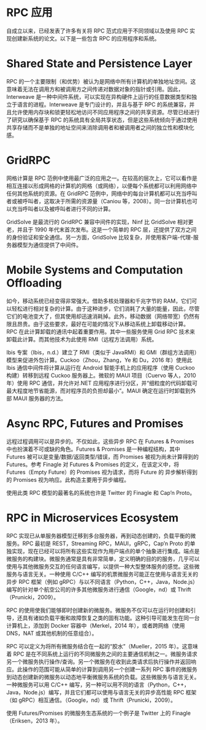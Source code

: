 # RPC 应用

自成立以来，已经发表了许多有关将 RPC 范式应用于不同领域以及使用 RPC 实现创建新系统的论文。以下是一些包含 RPC 的应用程序和系统。

# Shared State and Persistence Layer

RPC 的一个主要限制（和优势）被认为是网络中所有计算机的单独地址空间。这意味着无法在调用方和被调用方之间传递对数据对象的指针或引用。因此，Interweave 是一种中间件系统，可以实现在异构硬件上运行的任意数据类型和独立于语言的进程。Interweave 是专门设计的，并且与基于 RPC 的系统兼容，并且允许使用内存块和锁更轻松地访问不同应用程序之间的共享资源。尽管已经进行了研究以确保基于 RPC 的系统具有全局共享状态，但是这些系统倾向于通过使用共享存储而不是单独的地址空间来消除调用者和被调用者之间的独立性和模块化感。

# GridRPC

网格计算是 RPC 范例中使用最广泛的应用之一。在较高的层次上，它可以看作是相互连接以形成网格的计算机的网格（或网络），以便每个系统都可以利用网络中任何其他系统的资源。在 GridRPC 范例中，网络中的每台计算机都可以充当呼叫者或被呼叫者，这取决于所需的资源量（Caniou 等，2008）。同一台计算机也可以充当呼叫者以及被呼叫者进行不同的计算。

GridSolve 是最流行的 GridRPC 兼容中间件的实现，Ninf 比 GridSolve 相对更老，并且于 1990 年代末首次发布。这是一个简单的 RPC 层，还提供了双方之间的身份验证和安全通信。另一方面，GridSolve 比较复杂，并使用客户端-代理-服务器模型为通信提供了中间件。

# Mobile Systems and Computation Offloading

如今，移动系统已经变得非常强大。借助多核处理器和千兆字节的 RAM，它们可以轻松进行相对复杂的计算。由于这种进步，它们消耗了大量的能量，因此，尽管它们的电池变大了，但其使用却迅速消耗掉。此外，移动数据（网络带宽）仍然有限且昂贵。由于这些要求，最好在可能的情况下从移动系统上卸载移动计算。RPC 在此计算卸载的通讯中起着重要作用。其中一些服务使用 Grid RPC 技术来卸载此计算。而其他技术为此使用 RMI（远程方法调用）系统。

Ibis 专案（Ibis，n.d.）建立了 RMI（类似于 JavaRMI）和 GMI（群组方法调用）模型来促进外包计算。Cuckoo（Zhou，Zhang，Ye 和 Du，2016 年）使用此 Ibis 通信中间件将计算从运行在 Android 智能手机上的应用程序（使用 Cuckoo 构建）转移到远程 Cuckoo 服务器上。微软的 MAUI 项目（Cuervo 等人，2010 年）使用 RPC 通信，并允许对.NET 应用程序进行分区，并“细粒度的代码卸载可最大程度地节省能源，而对程序员的负担却最小”。MAUI 确定在运行时卸载到外部 MAUI 服务器的方法。

# Async RPC, Futures and Promises

远程过程调用可以是异步的。不仅如此，这些异步 RPC 在 Futures & Promises 中也扮演着不可或缺的角色。Futures & Promises 是一种编程结构，其中 Futures 被可以是变量/数据/返回类型/错误，而 Promises 被视为尚未计算得到的 Futures。参考 Finagle 对 Futures & Promises 的定义，在该定义中，将 Futures（Empty Future）的 Promises 视为请求，而将 Future 的 异步解析得到的 Promises 视为响应。此构造主要用于异步编程。

使用此类 RPC 模型的最著名的系统也许是 Twitter 的 Finagle 和 Cap’n Proto。

# RPC in Microservices Ecosystem

RPC 实现已从单服务器模型迁移到多台服务器，再到动态创建的，负载平衡的微服务。RPC 最初是 REST，Streaming RPC，MAUI，gRPC，Cap’n Proto 的单独实现，现在已经可以将所有这些实现作为用户端点的单个抽象进行集成。端点是微服务的构建块。微服务通常是具有非常简单，定义明确的目的的服务，几乎可以使用与其他微服务交互的任何语言编写，以提供一种大型整体服务的感觉。这些微服务与语言无关。一种使用 C/C++ 编写的机票微服务可能正在使用与语言无关的异步 RPC 框架（例如 gRPC）与以不同语言（Python，C++，Java，Node.js）编写的针对单个航空公司的许多其他微服务进行通信（Google，nd）或 Thrift（Prunicki，2009）。

RPC 的使用使我们能够即时创建新的微服务。微服务不仅可以在运行时创建和引导，还具有诸如负载平衡和故障恢复之类的固有功能。这种引导可能发生在同一台计算机上，添加到 Docker 容器中（Merkel，2014 年），或者跨网络（使用 DNS，NAT 或其他机制的任意组合）。

RPC 可以定义为将所有微服务结合在一起的“胶水”（Mueller，2015 年）。这意味着 RPC 是在不同系统上运行的不同微服务之间的主要通信机制之一。微服务请求另一个微服务执行操作/查询。另一个微服务在收到此类请求后执行操作并返回响应。此操作的范围可能从简单的计算到调用另一个创建一系列 RPC 事件的微服务到动态创建新的微服务以动态地平衡微服务系统的负载。这些微服务与语言无关。一种微服务可以用 C/C++ 编写，另一种可以用不同的语言（Python，C++，Java，Node.js）编写，并且它们都可以使用与语言无关的异步高性能 RPC 框架（如 gRPC）相互通信。（Google，nd）或 Thrift（Prunicki，2009）。

使用 Futures/Promises 的微服务生态系统的一个例子是 Twitter 上的 Finagle（Eriksen，2013 年）。

